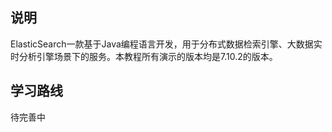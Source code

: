## 说明

ElasticSearch一款基于Java编程语言开发，用于分布式数据检索引擎、大数据实时分析引擎场景下的服务。本教程所有演示的版本均是7.10.2的版本。

## 学习路线

待完善中